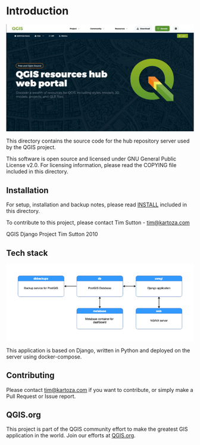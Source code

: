 # Introduction

![image](./img/homepage.webp)

This directory contains the source code for the hub repository server used by
the QGIS project.

This software is open source and licensed under GNU General Public License v2.0.
For licensing information, please read the COPYING file included in this directory.

## Installation

For setup, installation and backup notes, please read [INSTALL](INSTALL.md) included in this directory.

To contribute to this project, please contact Tim Sutton - tim@kartoza.com


QGIS Django Project
Tim Sutton 2010

## Tech stack

![image](./img/Docker_Services.png)

This application is based on Django, written in Python and deployed on the server using
docker-compose.

## Contributing

Please contact tim@kartoza.com if you want to contribute, or simply make a Pull Request or Issue report.

## QGIS.org

This project is part of the QGIS community effort to make the greatest GIS application in the world.
Join our efforts at [QGIS.org](https://qgis.org).
